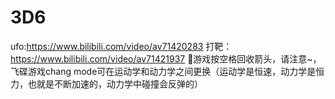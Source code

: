 # 3D6
ufo:https://www.bilibili.com/video/av71420283
打靶：https://www.bilibili.com/video/av71421937
🏹游戏按空格回收箭头，请注意~，飞碟游戏chang mode可在运动学和动力学之间更换（运动学是恒速，动力学是恒力，也就是不断加速的，动力学中碰撞会反弹的）
